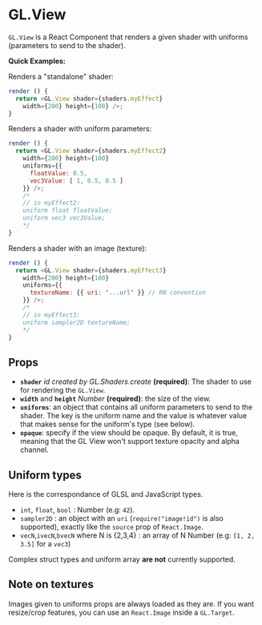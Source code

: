 # GL.View

`GL.View` is a React Component that renders a given shader with uniforms (parameters to send to the shader).

**Quick Examples:**

Renders a "standalone" shader:

```js
render () {
  return <GL.View shader={shaders.myEffect}
    width={200} height={100} />;
}
```

Renders a shader with uniform parameters:

```js
render () {
  return <GL.View shader={shaders.myEffect2}
    width={200} height={100}
    uniforms={{
      floatValue: 0.5,
      vec3Value: [ 1, 0.5, 0.5 ]
    }} />;
    /*
    // in myEffect2:
    uniform float floatValue;
    uniform vec3 vec3Value;
    */
}
```

Renders a shader with an image (texture):

```js
render () {
  return <GL.View shader={shaders.myEffect3}
    width={200} height={100}
    uniforms={{
      textureName: {{ uri: "...url" }} // RN convention
    }} />;
    /*
    // in myEffect3:
    uniform sampler2D textureName;
    */
}
```


## Props

- **`shader`** *id created by GL.Shaders.create* **(required)**: The shader to use for rendering the `GL.View`.
- **`width`** and **`height`** *Number* **(required)**: the size of the view.
- **`uniforms`**: an object that contains all uniform parameters to send to the shader. The key is the uniform name and the value is whatever value that makes sense for the uniform's type (see below).
- **`opaque`**: specify if the view should be opaque. By default, it is true, meaning that the GL View won't support texture opacity and alpha channel.

## Uniform types

Here is the correspondance of GLSL and JavaScript types.

- `int`, `float`, `bool` : Number (e.g: `42`).
- `sampler2D` : an object with an `uri` (`require("image!id")` is also supported), exactly like the `source` prop of `React.Image`.
- `vecN`,`ivecN`,`bvecN` where N is {2,3,4} : an array of N Number (e.g: `[1, 2, 3.5]` for a `vec3`)

Complex struct types and uniform array **are not** currently supported.

## Note on textures

Images given to uniforms props are always loaded as they are. If you want resize/crop features, you can use an `React.Image` inside a `GL.Target`.
